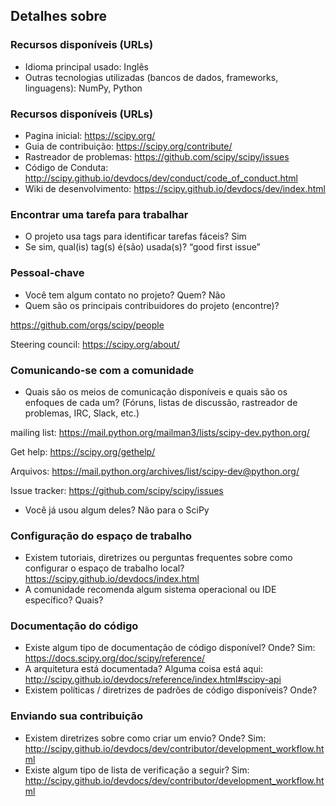 ## Detalhes sobre <SCIPY>

### Recursos disponíveis (URLs)

  * Idioma principal usado: Inglês
  * Outras tecnologias utilizadas (bancos de dados, frameworks, linguagens): NumPy, Python

### Recursos disponíveis (URLs)

  * Pagina inicial: https://scipy.org/
  * Guia de contribuição: https://scipy.org/contribute/
  * Rastreador de problemas: https://github.com/scipy/scipy/issues
  * Código de Conduta: http://scipy.github.io/devdocs/dev/conduct/code_of_conduct.html
  * Wiki de desenvolvimento: https://scipy.github.io/devdocs/dev/index.html

### Encontrar uma tarefa para trabalhar
  
  * O projeto usa tags para identificar tarefas fáceis? Sim
  * Se sim, qual(is) tag(s) é(são) usada(s)? “good first issue”
  
### Pessoal-chave

  * Você tem algum contato no projeto? Quem? Não
  * Quem são os principais contribuidores do projeto (encontre)?
  
  https://github.com/orgs/scipy/people 
  
  Steering council: https://scipy.org/about/

  
### Comunicando-se com a comunidade
  
  * Quais são os meios de comunicação disponíveis e quais são os enfoques de cada um? (Fóruns, listas de discussão, rastreador de problemas, IRC, Slack, etc.)
  
  mailing list: https://mail.python.org/mailman3/lists/scipy-dev.python.org/  
  
  Get help: https://scipy.org/gethelp/
  
  Arquivos: https://mail.python.org/archives/list/scipy-dev@python.org/
  
  Issue tracker: https://github.com/scipy/scipy/issues

  * Você já usou algum deles?  Não para o SciPy

### Configuração do espaço de trabalho

  * Existem tutoriais, diretrizes ou perguntas frequentes sobre como configurar o espaço de trabalho local? https://scipy.github.io/devdocs/index.html
  * A comunidade recomenda algum sistema operacional ou IDE específico? Quais?

### Documentação do código
  
   * Existe algum tipo de documentação de código disponível? Onde? Sim: https://docs.scipy.org/doc/scipy/reference/
   * A arquitetura está documentada? Alguma coisa está aqui: http://scipy.github.io/devdocs/reference/index.html#scipy-api
   * Existem políticas / diretrizes de padrões de código disponíveis? Onde?
    
### Enviando sua contribuição 

  * Existem diretrizes sobre como criar um envio? Onde?  Sim: http://scipy.github.io/devdocs/dev/contributor/development_workflow.html
  * Existe algum tipo de lista de verificação a seguir?  Sim: http://scipy.github.io/devdocs/dev/contributor/development_workflow.html
